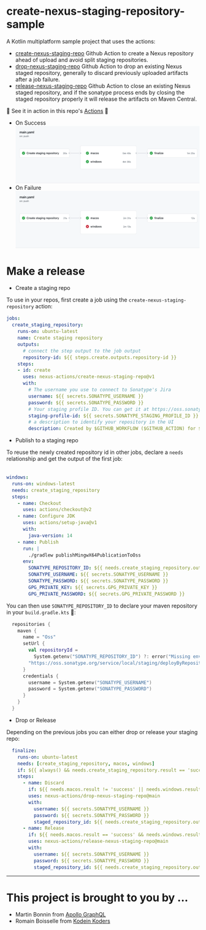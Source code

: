 # create-nexus-staging-repository-sample

A Kotlin multiplatform sample project that uses the actions:
- [create-nexus-staging-repo](https://github.com/nexus-actions/create-nexus-staging-repo) Github Action to create a Nexus repository ahead of upload and avoid split staging repositories.
- [drop-nexus-staging-repo](https://github.com/nexus-actions/drop-nexus-staging-repo) Github Action to drop an existing Nexus staged repository, generally to discard previously uploaded artifacts after a job failure.
- [release-nexus-staging-repo](https://github.com/nexus-actions/drop-nexus-staging-repo) Github Action to close an existing Nexus staged repository, and if the sonatype process ends by closing the staged repository properly it will release the artifacts on Maven Central.

🔧 See it in action in this repo's [Actions](https://github.com/nexus-actions/create-nexus-staging-repo-sample/actions) 🔧

- On Success
![](screenshot-success.png)
- On Failure
![](screenshot-failure.png)

# Make a release 

- Create a staging repo

To use in your repos, first create a job using the  `create-nexus-staging-repository` action:

```yaml
jobs:
  create_staging_repository:
    runs-on: ubuntu-latest
    name: Create staging repository
    outputs:
      # connect the step output to the job output
      repository-id: ${{ steps.create.outputs.repository-id }}
    steps:
    - id: create
      uses: nexus-actions/create-nexus-staging-repo@v1
      with:
        # The username you use to connect to Sonatype's Jira
        username: ${{ secrets.SONATYPE_USERNAME }}
        password: ${{ secrets.SONATYPE_PASSWORD }}
        # Your staging profile ID. You can get it at https://oss.sonatype.org/#stagingProfiles;$staginProfileId
        staging-profile-id: ${{ secrets.SONATYPE_STAGING_PROFILE_ID }}
        # a description to identify your repository in the UI
        description: Created by $GITHUB_WORKFLOW ($GITHUB_ACTION) for $GITHUB_REPOSITORY
```

- Publish to a staging repo

To reuse the newly created repository id in other jobs, declare a `needs` relationship and get the output of the first job:

```yaml

windows:
  runs-on: windows-latest
  needs: create_staging_repository
  steps:
    - name: Checkout
      uses: actions/checkout@v2
    - name: Configure JDK
      uses: actions/setup-java@v1
      with:
        java-version: 14
    - name: Publish
      run: |
        ./gradlew publishMingwX64PublicationToOss
      env:
        SONATYPE_REPOSITORY_ID: ${{ needs.create_staging_repository.outputs.repository-id }}
        SONATYPE_USERNAME: ${{ secrets.SONATYPE_USERNAME }}
        SONATYPE_PASSWORD: ${{ secrets.SONATYPE_PASSWORD }}
        GPG_PRIVATE_KEY: ${{ secrets.GPG_PRIVATE_KEY }}
        GPG_PRIVATE_PASSWORD: ${{ secrets.GPG_PRIVATE_PASSWORD }}
```

You can then use `SONATYPE_REPOSITORY_ID` to declare your maven repository in your `build.gradle.kts` 🎉:

```kotlin
  repositories {
    maven {
      name = "Oss"
      setUrl {
        val repositoryId =
          System.getenv("SONATYPE_REPOSITORY_ID") ?: error("Missing env variable: SONATYPE_REPOSITORY_ID")
        "https://oss.sonatype.org/service/local/staging/deployByRepositoryId/${repositoryId}/"
      }
      credentials {
        username = System.getenv("SONATYPE_USERNAME")
        password = System.getenv("SONATYPE_PASSWORD")
      }
    }
  }
```

- Drop or Release

Depending on the previous jobs you can either drop or release your staging repo:

````yaml
  finalize:
    runs-on: ubuntu-latest
    needs: [create_staging_repository, macos, windows]
    if: ${{ always() && needs.create_staging_repository.result == 'success' }}
    steps:
      - name: Discard
        if: ${{ needs.macos.result != 'success' || needs.windows.result != 'success' }}
        uses: nexus-actions/drop-nexus-staging-repo@main
        with:
          username: ${{ secrets.SONATYPE_USERNAME }}
          password: ${{ secrets.SONATYPE_PASSWORD }}
          staged_repository_id: ${{ needs.create_staging_repository.outputs.repository-id }}
      - name: Release
        if: ${{ needs.macos.result == 'success' && needs.windows.result == 'success' }}
        uses: nexus-actions/release-nexus-staging-repo@main
        with:
          username: ${{ secrets.SONATYPE_USERNAME }}
          password: ${{ secrets.SONATYPE_PASSWORD }}
          staged_repository_id: ${{ needs.create_staging_repository.outputs.repository-id }}
````

----------

# This project is brought to you by ...

- Martin Bonnin from [Apollo GraphQL](https://www.apollographql.com)
- Romain Boisselle from [Kodein Koders](https://kodein.net) 

